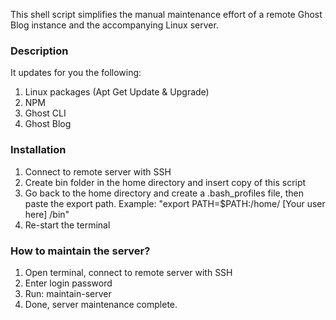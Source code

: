 This shell script simplifies the manual maintenance effort of a remote Ghost Blog instance and the accompanying Linux server. 

### Description

It updates for you the following: 

1. Linux packages (Apt Get Update & Upgrade)
2. NPM
3. Ghost CLI
4. Ghost Blog

### Installation

1. Connect to remote server with SSH
2. Create bin folder in the home directory and insert copy of this script
3. Go back to the home directory and create a .bash_profiles file, then paste the export path. Example: "export PATH=$PATH:/home/ [Your user here] /bin"
4. Re-start the terminal 

### How to maintain the server?

1. Open terminal, connect to remote server with SSH
2. Enter login password
3. Run: maintain-server
4. Done, server maintenance complete.